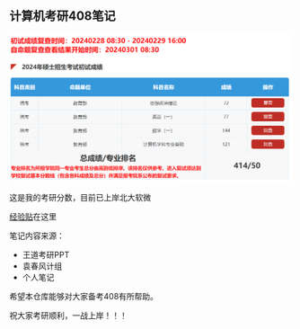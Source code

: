 ## 计算机考研408笔记

![image-20241111000211239](计组.assets/总.png)

这是我的考研分数，目前已上岸北大软微

[经验贴](https://zhuanlan.zhihu.com/p/693699548)在这里

笔记内容来源：

- 王道考研PPT
- 袁春风计组
- 个人笔记

希望本仓库能够对大家备考408有所帮助。

祝大家考研顺利，一战上岸！！！